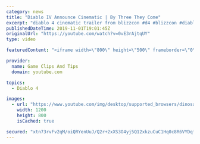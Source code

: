 ```yaml
---
category: news
title: "Diablo IV Announce Cinematic | By Three They Come"
excerpt: "diablo 4 cinematic trailer from blizzcon #d4 #blizzcon #diablo."
publishedDateTime: 2019-11-01T19:01:45Z
originalUrl: "https://youtube.com/watch?v=0vE3rAjtqUY"
type: video

featuredContent: "<iframe width=\"800\" height=\"500\" frameborder=\"0\" src=\"https://www.youtube.com/embed/0vE3rAjtqUY\" allow=\"accelerometer; autoplay; encrypted-media; gyroscope; picture-in-picture\" allowfullscreen></iframe>"

provider:
  name: Game Clips And Tips
  domain: youtube.com

topics:
  - Diablo 4

images:
  - url: "https://www.youtube.com/img/desktop/supported_browsers/dinosaur.png"
    width: 1200
    height: 800
    isCached: true

secured: "xtn73rvFv2qM/oiQRYenUuJ/Q2r+2xXS3O4yj5Q12xkzuCuC1Hq0c8R6VYDqfGa2COPNGkha5iar56i8LgOXCdWYinj8lZr+6z9a7M4HWIsv/Cx6Il/H5dSV/TvtvO9igKovvADTsXHz3w//ZE/CSuFpnl10U36nFSSJyXnE4GQvsvCnBFSaqrHUvfSHDNPTO43DK9zNhRMhvxIfF77d3SR0zLasZJedrnuhm/9oIvPlEDGeiUDcNOkSq9nEQXKxeCfHpn/YzpnCcWXlwsKc/kyTpgFO+MZ2NaP2fHwJ0m8BlBQv1Yd2wQbL8+mEi3C0f+PhO9pYiXp7Bf8PYMaiuk8asnTbPbTzVnLt2XvXk201NPC+Ek6NvaViN6iObeJKhpNCyTopBPlevYCYkIpbWQ==;EKCqUZCnSApF/A2QOFAzuQ=="
---
```


